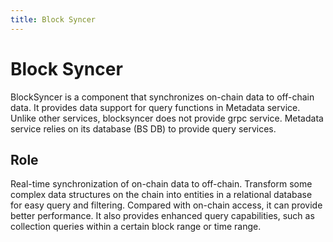 ```yaml
---
title: Block Syncer
---
```


# Block Syncer

BlockSyncer is a component that synchronizes on-chain data to off-chain data. It provides data support for query functions in Metadata service. Unlike other services, blocksyncer does not provide grpc service. Metadata service relies on its database (BS DB) to provide query services.

## Role

Real-time synchronization of on-chain data to off-chain.
Transform some complex data structures on the chain into entities in a relational database for easy query and filtering.
Compared with on-chain access, it can provide better performance. It also provides enhanced query capabilities, such as collection queries within a certain block range or time range.
